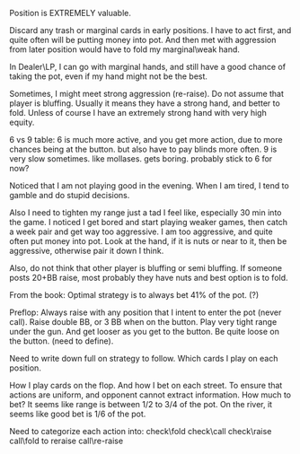 Position is EXTREMELY valuable.

Discard any trash or marginal cards in early positions.
I have to act first, and quite often will be putting money into pot.
And then met with aggression from later position would have to fold
my marginal\weak hand. 

In Dealer\LP, I can go with marginal hands, and still have a good chance
of taking the pot, even if my hand might not be the best.

Sometimes, I might meet strong aggression (re-raise). Do not assume that player
is bluffing. Usually it means they have a strong hand, and better to fold.
Unless of course I have an extremely strong hand with very high equity.


6 vs 9 table:
6 is much more active, and you get more action, due to more chances being at the button.
but also have to pay blinds more often.
9 is very slow sometimes. like mollases. gets boring.
probably stick to 6 for now?


Noticed that I am not playing good in the evening. When I am tired, I tend to gamble and
do stupid decisions.

Also I need to tighten my range just a tad I feel like, especially 30 min into the game.
I noticed I get bored and start playing weaker games, then catch a week pair and get way
too aggressive. 
I am too aggressive, and quite often put money into pot. 
Look at the hand, if it is nuts or near to it, then be aggressive, otherwise pair it down I think.

Also, do not think that other player is bluffing or semi bluffing. If someone posts 20+BB raise,
most probably they have nuts and best option is to fold.


From the book:
Optimal strategy is to always bet 41% of the pot. (?)

Preflop:
Always raise with any position that I intent to enter the pot (never call).
Raise double BB, or 3 BB when on the button.
Play very tight range under the gun.
And get looser as you get to the button. Be quite loose on the button. (need to define).

Need to write down full on strategy to follow.
Which cards I play on each position.

How I play cards on the flop. 
And how I bet on each street. 
To ensure that actions are uniform, and opponent cannot extract information.
How much to bet? It seems like range is between 1/2 to 3/4 of the pot.
On the river, it seems like good bet is 1/6 of the pot.

Need to categorize each action into:
check\fold
check\call
check\raise
call\fold to reraise
call\re-raise
